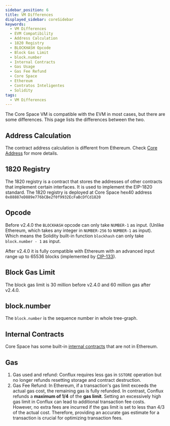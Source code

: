 ```yaml
---
sidebar_position: 6
title: VM Differences
displayed_sidebar: coreSidebar
keywords:
  - VM Differences
  - EVM Compatibility
  - Address Calculation
  - 1820 Registry
  - BLOCKHASH Opcode
  - Block Gas Limit
  - block.number
  - Internal Contracts
  - Gas Usage
  - Gas Fee Refund
  - Core Space
  - Ethereum
  - Contratos Inteligentes
  - Solidity
tags:
  - VM Differences
---
```


The Core Space VM is compatible with the EVM in most cases, but there are some differences. This page lists the differences between the two.

## Address Calculation

The contract address calculation is different from Ethereum. Check [Core Address](addresses#contract-address-computation) for more details.

## 1820 Registry

The 1820 registry is a contract that stores the addresses of other contracts that implement certain interfaces. It is used to implement the EIP-1820 standard. The 1820 registry is deployed at Core Space hex40 address `0x88887eD889e776bCBe2f0f9932EcFaBcDfCd1820`

## Opcode

Before v2.4.0 the `BLOCKHASH` opcode can only take `NUMBER-1` as input. (Unlike Ethereum, which takes any integer in `NUMBER-256` to `NUMBER-1` as input). Which means the Solidity built-in function `blockhash` can only take `block.number - 1` as input.

After v2.4.0 it is fully compatible with Ethereum with an advanced input range up to 65536 blocks (implemented by [CIP-133](https://github.com/Conflux-Chain/CIPs/blob/master/CIPs/cip-133.md)).

## Block Gas Limit

The block gas limit is 30 million before v2.4.0 and 60 million gas after v2.4.0.

## block.number

The `block.number` is the sequence number in whole tree-graph.

## Internal Contracts

Core Space has some built-in [internal contracts](./internal-contracts/) that are not in Ethereum.

## Gas

1. Gas used and refund: Conflux requires less gas in `SSTORE` operation but no longer refunds resetting storage and contract destruction.
2. Gas Fee Refund: In Ethereum, if a transaction's gas limit exceeds the actual gas cost, the remaining gas is fully refunded. In contrast, Conflux refunds a **maximum of 1/4** of the **gas limit**. Setting an excessively high gas limit in Conflux can lead to additional transaction fee costs. However, no extra fees are incurred if the gas limit is set to less than 4/3 of the actual cost. Therefore, providing an accurate gas estimate for a transaction is crucial for optimizing transaction fees.
